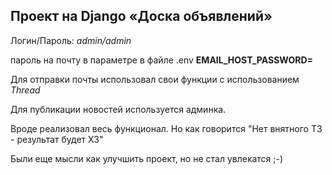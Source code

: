 ## Проект на Django «Доска объявлений» 

Логин/Пароль: *admin/admin*

пароль на почту в параметре в файле .env  **EMAIL_HOST_PASSWORD=**

Для отправки почты использовал свои функции с использованием *Thread*

Для публикации новостей используется админка.


Вроде реализовал весь функционал.
Но как говорится "Нет внятного ТЗ - результат будет ХЗ"

Были еще мысли как улучшить проект, но не стал увлекатся ;-)
